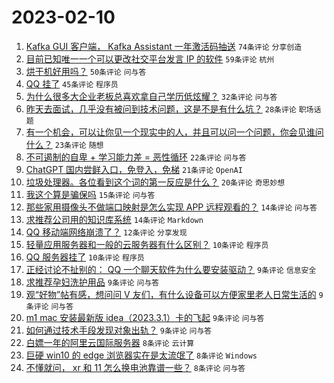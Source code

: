 # 2023-02-10

1. [Kafka GUI 客户端， Kafka Assistant 一年激活码抽送](https://www.v2ex.com/t/914776) `74条评论` `分享创造`
1. [目前已知唯一一个可以更改社交平台发言 IP 的软件](https://www.v2ex.com/t/914803) `59条评论` `杭州`
1. [烘干机好用吗？](https://www.v2ex.com/t/914827) `50条评论` `问与答`
1. [QQ 挂了](https://www.v2ex.com/t/914814) `45条评论` `程序员`
1. [为什么很多大企业老板总喜欢拿自己学历低炫耀？](https://www.v2ex.com/t/914788) `32条评论` `问与答`
1. [昨天去面试，几乎没有被问到技术问题，这是不是有什么坑？](https://www.v2ex.com/t/914768) `28条评论` `职场话题`
1. [有一个机会，可以让你见一个现实中的人，并且可以问一个问题，你会见谁问什么？](https://www.v2ex.com/t/914762) `23条评论` `随想`
1. [不可遏制的自卑 + 学习能力差 = 恶性循环](https://www.v2ex.com/t/914759) `22条评论` `问与答`
1. [ChatGPT 国内尝鲜入口，免登入，免梯](https://www.v2ex.com/t/914787) `21条评论` `OpenAI`
1. [垃圾处理器。各位看到这个词的第一反应是什么？](https://www.v2ex.com/t/914800) `20条评论` `奇思妙想`
1. [我这个算是骗保吗](https://www.v2ex.com/t/914767) `15条评论` `问与答`
1. [那些家用摄像头不做端口映射是怎么实现 APP 远程观看的？](https://www.v2ex.com/t/914804) `14条评论` `问与答`
1. [求推荐公司用的知识库系统](https://www.v2ex.com/t/914777) `14条评论` `Markdown`
1. [QQ 移动端网络崩溃了？](https://www.v2ex.com/t/914825) `12条评论` `分享发现`
1. [轻量应用服务器和一般的云服务器有什么区别？](https://www.v2ex.com/t/914834) `10条评论` `程序员`
1. [QQ 服务器挂了](https://www.v2ex.com/t/914816) `10条评论` `程序员`
1. [正经讨论不扯别的： QQ 一个聊天软件为什么要安装驱动？](https://www.v2ex.com/t/914862) `9条评论` `信息安全`
1. [求推荐孕妇洗护用品](https://www.v2ex.com/t/914818) `9条评论` `问与答`
1. [观“好物”帖有感，想问问 V 友们，有什么设备可以方便家里老人日常生活的](https://www.v2ex.com/t/914782) `9条评论` `问与答`
1. [m1 mac 安装最新版 idea（2023.3.1）卡的飞起](https://www.v2ex.com/t/914779) `9条评论` `问与答`
1. [如何通过技术手段发现对象出轨？](https://www.v2ex.com/t/914771) `9条评论` `问与答`
1. [白嫖一年的阿里云国际服务器](https://www.v2ex.com/t/914836) `8条评论` `云计算`
1. [巨硬 win10 的 edge 浏览器实在是太流氓了](https://www.v2ex.com/t/914835) `8条评论` `Windows`
1. [不懂就问， xr 和 11 怎么换电池靠谱一些？](https://www.v2ex.com/t/914828) `8条评论` `问与答`
